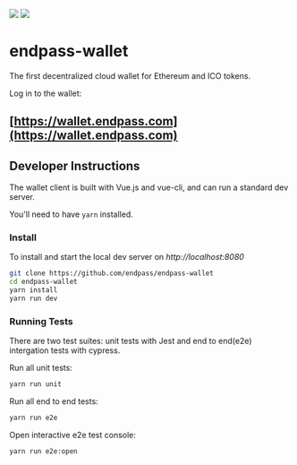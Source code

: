 ![](https://github.com/endpass/endpass-wallet/workflows/wallet%20master/badge.svg?branch=master)
![](https://github.com/endpass/endpass-wallet/workflows/wallet%20release/badge.svg?branch=release)

# endpass-wallet

The first decentralized cloud wallet for Ethereum and ICO tokens.

Log in to the wallet:

## [https://wallet.endpass.com](https://wallet.endpass.com)

## Developer Instructions

The wallet client is built with Vue.js and vue-cli, and can run a standard dev server.

You'll need to have `yarn` installed.

### Install

To install and start the local dev server on *http://localhost:8080*

```sh
git clone https://github.com/endpass/endpass-wallet
cd endpass-wallet
yarn install
yarn run dev
```

### Running Tests

There are two test suites: unit tests with Jest and end to end(e2e) intergation tests with cypress.

Run all unit tests:
```sh
yarn run unit
```

Run all end to end tests:
```sh
yarn run e2e
```

Open interactive e2e test console:
```sh
yarn run e2e:open
```
